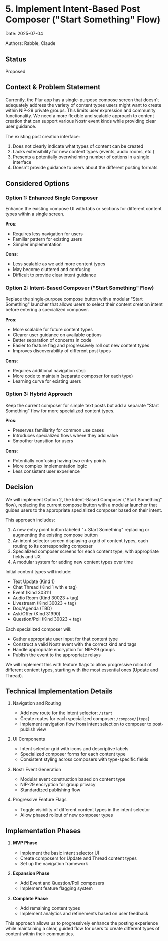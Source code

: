 # 5. Implement Intent-Based Post Composer ("Start Something" Flow)

Date: 2025-07-04

Authors: Rabble, Claude

## Status

Proposed

## Context & Problem Statement

Currently, the Plur app has a single-purpose compose screen that doesn't adequately address the variety of content types users might want to create within NIP-29 private groups. This limits user expression and community functionality. We need a more flexible and scalable approach to content creation that can support various Nostr event kinds while providing clear user guidance.

The existing post creation interface:
1. Does not clearly indicate what types of content can be created
2. Lacks extensibility for new content types (events, audio rooms, etc.)
3. Presents a potentially overwhelming number of options in a single interface
4. Doesn't provide guidance to users about the different posting formats

## Considered Options

### Option 1: Enhanced Single Composer
Enhance the existing compose UI with tabs or sections for different content types within a single screen.

**Pros**:
- Requires less navigation for users
- Familiar pattern for existing users
- Simpler implementation

**Cons**:
- Less scalable as we add more content types
- May become cluttered and confusing
- Difficult to provide clear intent guidance

### Option 2: Intent-Based Composer ("Start Something" Flow)
Replace the single-purpose compose button with a modular "Start Something" launcher that allows users to select their content creation intent before entering a specialized composer.

**Pros**:
- More scalable for future content types
- Clearer user guidance on available options
- Better separation of concerns in code
- Easier to feature flag and progressively roll out new content types
- Improves discoverability of different post types

**Cons**:
- Requires additional navigation step
- More code to maintain (separate composer for each type)
- Learning curve for existing users

### Option 3: Hybrid Approach
Keep the current composer for simple text posts but add a separate "Start Something" flow for more specialized content types.

**Pros**:
- Preserves familiarity for common use cases
- Introduces specialized flows where they add value
- Smoother transition for users

**Cons**:
- Potentially confusing having two entry points
- More complex implementation logic
- Less consistent user experience

## Decision

We will implement Option 2, the Intent-Based Composer ("Start Something" flow), replacing the current compose button with a modular launcher that guides users to the appropriate specialized composer based on their intent.

This approach includes:

1. A new entry point button labeled "+ Start Something" replacing or augmenting the existing compose button
2. An intent selector screen displaying a grid of content types, each routing to its corresponding composer
3. Specialized composer screens for each content type, with appropriate fields and UX
4. A modular system for adding new content types over time

Initial content types will include:
- Text Update (Kind 1)
- Chat Thread (Kind 1 with e tag)
- Event (Kind 30311)
- Audio Room (Kind 30023 + tag)
- Livestream (Kind 30023 + tag)
- Doc/Agenda (TBD)
- Ask/Offer (Kind 31990)
- Question/Poll (Kind 30023 + tag)

Each specialized composer will:
- Gather appropriate user input for that content type
- Construct a valid Nostr event with the correct kind and tags
- Handle appropriate encryption for NIP-29 groups
- Publish the event to the appropriate relays

We will implement this with feature flags to allow progressive rollout of different content types, starting with the most essential ones (Update and Thread).

## Technical Implementation Details

1. Navigation and Routing
   - Add new route for the intent selector: `/start`
   - Create routes for each specialized composer: `/compose/{type}`
   - Implement navigation flow from intent selection to composer to post-publish view

2. UI Components
   - Intent selector grid with icons and descriptive labels
   - Specialized composer forms for each content type
   - Consistent styling across composers with type-specific fields

3. Nostr Event Generation
   - Modular event construction based on content type
   - NIP-29 encryption for group privacy
   - Standardized publishing flow

4. Progressive Feature Flags
   - Toggle visibility of different content types in the intent selector
   - Allow phased rollout of new composer types

## Implementation Phases

1. **MVP Phase**
   - Implement the basic intent selector UI
   - Create composers for Update and Thread content types
   - Set up the navigation framework

2. **Expansion Phase**
   - Add Event and Question/Poll composers
   - Implement feature flagging system

3. **Complete Phase**
   - Add remaining content types
   - Implement analytics and refinements based on user feedback

This approach allows us to progressively enhance the posting experience while maintaining a clear, guided flow for users to create different types of content within their communities.